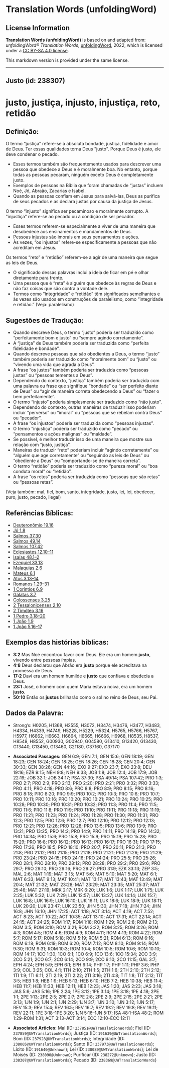 # Translation Words (unfoldingWord)

## License Information

**Translation Words (unfoldingWord)** is based on and adapted from: _unfoldingWord® Translation Words_, [unfoldingWord](https://unfoldingword.org/utw), 2022, which is licensed under a [CC BY-SA 4.0 license](https://creativecommons.org/licenses/by-sa/4.0/legalcode.en).

This markdown version is provided under the same license.



--------------------------------

## Justo (id: 238307)

justo, justiça, injusto, injustiça, reto, retidão
=================================================

Definição:
----------

O termo “justiça” refere\-se à absoluta bondade, justiça, fidelidade e amor de Deus. Ter essas qualidades torna Deus "justo". Porque Deus é justo, ele deve condenar o pecado.

* Esses termos também são frequentemente usados para descrever uma pessoa que obedece a Deus e é moralmente boa. No entanto, porque todas as pessoas pecaram, ninguém exceto Deus é completamente justo.
* Exemplos de pessoas na Bíblia que foram chamadas de “justas” incluem Noé, Jó, Abraão, Zacarias e Isabel.
* Quando as pessoas confiam em Jesus para salvá\-las, Deus as purifica de seus pecados e as declara justas por causa da justiça de Jesus.

O termo “injusto” significa ser pecaminoso e moralmente corrupto. A "injustiça” refere\-se ao pecado ou à condição de ser pecador.

* Esses termos referem\-se especialmente a viver de uma maneira que desobedece aos ensinamentos e mandamentos de Deus.
* Pessoas injustas são imorais em seus pensamentos e ações.
* Às vezes, “os injustos” refere\-se especificamente a pessoas que não acreditam em Jesus.

Os termos “reto” e “retidão” referem\-se a agir de uma maneira que segue as leis de Deus.

* O significado dessas palavras inclui a ideia de ficar em pé e olhar diretamente para frente.
* Uma pessoa que é “reta” é alguém que obedece às regras de Deus e não faz coisas que são contra a vontade dele.
* Termos como “íntegridade” e “retidão” têm significados semelhantes e às vezes são usados em construções de paralelismo, como “integridade e retidão.” (Veja: paralelismo)

Sugestões de Tradução:
----------------------

* Quando descreve Deus, o termo “justo” poderia ser traduzido como “perfeitamente bom e justo” ou “sempre agindo corretamente”.
* A “justiça” de Deus também poderia ser traduzida como “perfeita fidelidade e bondade”.
* Quando descreve pessoas que são obedientes a Deus, o termo “justo” também poderia ser traduzido como “moralmente bom” ou “justo” ou “vivendo uma vida que agrada a Deus”.
* A frase “os justos” também poderia ser traduzida como “pessoas justas” ou “pessoas tementes a Deus”.
* Dependendo do contexto, “justiça” também poderia ser traduzida com uma palavra ou frase que signifique “bondade” ou “ser perfeito diante de Deus” ou “agir de maneira correta obedecendo a Deus” ou “fazer o bem perfeitamente”.
* O termo “injusto” poderia simplesmente ser traduzido como “não justo”.
* Dependendo do contexto, outras maneiras de traduzir isso poderiam incluir “perverso” ou “imoral” ou “pessoas que se rebelam contra Deus” ou “pecador”.
* A frase “os injustos” poderia ser traduzida como “pessoas injustas”.
* O termo “injustiça” poderia ser traduzido como “pecado” ou “pensamentos e ações malignas” ou “maldade”.
* Se possível, é melhor traduzir isso de uma maneira que mostre sua relação com “justo, justiça”.
* Maneiras de traduzir “reto” poderiam incluir “agindo corretamente” ou “alguém que age corretamente” ou “seguindo as leis de Deus” ou “obediente a Deus” ou “comportando\-se de maneira correta”.
* O termo “retidão” poderia ser traduzido como “pureza moral” ou “boa conduta moral” ou “retidão”.
* A frase “os retos” poderia ser traduzida como “pessoas que são retas” ou “pessoas retas”.

(Veja também: mal, fiel, bom, santo, integridade, justo, lei, lei, obedecer, puro, justo, pecado, ilegal)

Referências Bíblicas:
---------------------

* [Deuteronômio 19\.16](https://ref.ly/Deut19:16)
* [Jó 1\.8](https://ref.ly/Job1:8)
* [Salmos 37\.30](https://ref.ly/Ps37:30)
* [Salmos 49\.14](https://ref.ly/Ps49:14)
* [Salmos 107\.42](https://ref.ly/Ps107:42)
* [Eclesiastes 12\.10–11](https://ref.ly/Eccl12:10-Eccl12:11)
* [Isaías 48\.1–2](https://ref.ly/Isa48:1-Isa48:2)
* [Ezequiel 33\.13](https://ref.ly/Ezek33:13)
* [Malaquias 2\.6](https://ref.ly/Mal2:6)
* [Mateus 6\.1](https://ref.ly/Matt6:1)
* [Atos 3\.13–14](https://ref.ly/Acts3:13-Acts3:14)
* [Romanos 1\.29–31](https://ref.ly/Rom1:29-Rom1:31)
* [1 Coríntios 6\.9](https://ref.ly/1Cor6:9)
* [Gálatas 3\.7](https://ref.ly/Gal3:7)
* [Colossenses 3\.25](https://ref.ly/Col3:25)
* [2 Tessalonicenses 2\.10](https://ref.ly/2Thess2:10)
* [2 Timóteo 3\.16](https://ref.ly/2Tim3:16)
* [1 Pedro 3\.18–20](https://ref.ly/1Pet3:18-1Pet3:20)
* [1 João 1\.9](https://ref.ly/1John1:9)
* [1 João 5\.16–17](https://ref.ly/1John5:16-1John5:17)

Exemplos das histórias bíblicas:
--------------------------------

* **3:2** Mas Noé encontrou favor com Deus. Ele era um homem **justo**, vivendo entre pessoas ímpias.
* **4:8** Deus declarou que Abrão era **justo** porque ele acreditava na promessa de Deus.
* **17:2** Davi era um homem humilde e **justo** que confiava e obedecia a Deus.
* **23:1** José, o homem com quem Maria estava noiva, era um homem **justo**.
* **50:10** Então os **justos** brilharão como o sol no reino de Deus, seu Pai.

Dados da Palavra:
-----------------

* Strong’s: H0205, H1368, H2555, H3072, H3474, H3476, H3477, H3483, H4334, H4339, H4749, H5228, H5229, H5324, H5765, H5766, H5767, H5977, H6662, H6663, H6664, H6665, H6666, H6968, H8535, H8537, H8549, H8552, G00930, G00940, G04580, G13410, G13420, G13430, G13440, G13450, G13460, G21180, G37160, G37170

* **Associated Passages:** GEN 6:9; GEN 7:1; GEN 15:6; GEN 18:19; GEN 18:23; GEN 18:24; GEN 18:25; GEN 18:26; GEN 18:28; GEN 20:4; GEN 30:33; GEN 38:26; GEN 44:16; EXO 9:27; EXO 23:7; EXO 23:8; DEU 19:16; EZR 9:15; NEH 9:8; NEH 9:33; JOB 1:8; JOB 12:4; JOB 17:9; JOB 22:19; JOB 32:1; JOB 34:17; PSA 37:30; PSA 49:14; PSA 107:42; PRO 1:3; PRO 2:7; PRO 2:9; PRO 2:13; PRO 2:20; PRO 2:21; PRO 3:32; PRO 3:33; PRO 4:11; PRO 4:18; PRO 8:6; PRO 8:8; PRO 8:9; PRO 8:15; PRO 8:16; PRO 8:18; PRO 8:20; PRO 9:9; PRO 10:2; PRO 10:3; PRO 10:6; PRO 10:7; PRO 10:11; PRO 10:16; PRO 10:20; PRO 10:21; PRO 10:24; PRO 10:25; PRO 10:28; PRO 10:30; PRO 10:31; PRO 10:32; PRO 11:3; PRO 11:4; PRO 11:5; PRO 11:6; PRO 11:8; PRO 11:9; PRO 11:10; PRO 11:11; PRO 11:18; PRO 11:19; PRO 11:21; PRO 11:23; PRO 11:24; PRO 11:28; PRO 11:30; PRO 11:31; PRO 12:3; PRO 12:5; PRO 12:6; PRO 12:7; PRO 12:10; PRO 12:12; PRO 12:13; PRO 12:21; PRO 12:26; PRO 12:28; PRO 13:5; PRO 13:6; PRO 13:9; PRO 13:21; PRO 13:25; PRO 14:2; PRO 14:9; PRO 14:11; PRO 14:19; PRO 14:32; PRO 14:34; PRO 15:6; PRO 15:8; PRO 15:9; PRO 15:19; PRO 15:28; PRO 15:29; PRO 16:8; PRO 16:12; PRO 16:13; PRO 16:17; PRO 16:31; PRO 17:15; PRO 17:26; PRO 18:5; PRO 18:10; PRO 20:7; PRO 20:11; PRO 21:3; PRO 21:8; PRO 21:12; PRO 21:15; PRO 21:18; PRO 21:21; PRO 21:26; PRO 21:29; PRO 23:24; PRO 24:15; PRO 24:16; PRO 24:24; PRO 25:5; PRO 25:26; PRO 28:1; PRO 28:10; PRO 28:12; PRO 28:28; PRO 29:2; PRO 29:6; PRO 29:7; PRO 29:10; PRO 29:16; PRO 29:27; PRO 31:9; EZK 33:13; ZEP 3:5; MAL 2:6; MAT 1:19; MAT 3:15; MAT 5:6; MAT 5:10; MAT 5:20; MAT 6:1; MAT 6:33; MAT 9:13; MAT 10:41; MAT 13:17; MAT 13:43; MAT 13:49; MAT 20:4; MAT 21:32; MAT 23:28; MAT 23:29; MAT 23:35; MAT 25:37; MAT 25:46; MAT 27:19; MRK 2:17; MRK 6:20; LUK 1:6; LUK 1:17; LUK 1:75; LUK 2:25; LUK 5:32; LUK 7:29; LUK 12:57; LUK 13:27; LUK 14:14; LUK 15:7; LUK 16:8; LUK 16:9; LUK 16:10; LUK 16:11; LUK 18:6; LUK 18:9; LUK 18:11; LUK 20:20; LUK 23:47; LUK 23:50; JHN 5:30; JHN 7:18; JHN 7:24; JHN 16:8; JHN 16:10; JHN 17:25; ACT 1:18; ACT 3:14; ACT 4:19; ACT 7:52; ACT 8:23; ACT 10:22; ACT 10:35; ACT 13:10; ACT 17:31; ACT 22:14; ACT 24:15; ACT 24:25; ROM 1:17; ROM 1:18; ROM 1:29; ROM 2:8; ROM 2:13; ROM 3:5; ROM 3:10; ROM 3:21; ROM 3:22; ROM 3:25; ROM 3:26; ROM 4:3; ROM 4:5; ROM 4:6; ROM 4:9; ROM 4:11; ROM 4:13; ROM 4:22; ROM 5:7; ROM 5:17; ROM 5:18; ROM 5:19; ROM 5:21; ROM 6:13; ROM 6:16; ROM 6:18; ROM 6:19; ROM 6:20; ROM 7:12; ROM 8:10; ROM 9:14; ROM 9:30; ROM 9:31; ROM 10:3; ROM 10:4; ROM 10:5; ROM 10:6; ROM 10:10; ROM 14:17; 1CO 1:30; 1CO 6:1; 1CO 6:9; 1CO 13:6; 1CO 15:34; 2CO 3:9; 2CO 5:21; 2CO 6:7; 2CO 6:14; 2CO 9:9; 2CO 9:10; 2CO 11:15; GAL 3:7; EPH 4:24; EPH 5:9; EPH 6:1; EPH 6:14; PHP 1:7; PHP 1:11; PHP 3:6; PHP 3:9; COL 3:25; COL 4:1; 1TH 2:10; 2TH 1:5; 2TH 1:6; 2TH 2:10; 2TH 2:12; 1TI 1:9; 1TI 6:11; 2TI 2:19; 2TI 2:22; 2TI 3:16; 2TI 4:8; TIT 1:8; TIT 2:12; TIT 3:5; HEB 1:8; HEB 1:9; HEB 5:13; HEB 6:10; HEB 7:2; HEB 10:38; HEB 11:4; HEB 11:7; HEB 11:33; HEB 12:11; HEB 12:23; JAS 1:20; JAS 2:23; JAS 3:18; JAS 5:6; JAS 5:16; 1PE 2:24; 1PE 3:12; 1PE 3:14; 1PE 3:18; 1PE 4:18; 2PE 1:1; 2PE 1:13; 2PE 2:5; 2PE 2:7; 2PE 2:8; 2PE 2:9; 2PE 2:15; 2PE 2:21; 2PE 3:13; 1JN 1:9; 1JN 2:1; 1JN 2:29; 1JN 3:7; 1JN 3:10; 1JN 3:12; 1JN 5:17; REV 15:3; REV 15:4; REV 16:5; REV 16:7; REV 19:2; REV 19:8; REV 19:11; REV 22:11; 1PE 3:18–1PE 3:20; 1JN 5:16–1JN 5:17; ISA 48:1–ISA 48:2; ROM 1:29–ROM 1:31; ACT 3:13–ACT 3:14; ECC 12:10–ECC 12:11
* **Associated Articles:** Mal (ID: `237851@UWTranslationWords`); Fiel (ID: `237859@UWTranslationWords`); Justiça (ID: `191639@UWTranslationWords`); Bom (ID: `237928@UWTranslationWords`); Integridade (ID: `238005@UWTranslationWords`); Santo (ID: `237973@UWTranslationWords`); Lícito (ID: `191640@Unknown`); Lei (ID: `238089@UWTranslationWords`); Lei de Moisés (ID: `238090@Unknown`); Purificar (ID: `238272@Unknown`); Justo (ID: `238307@UWTranslationWords`); Pecado (ID: `238369@UWTranslationWords`)


